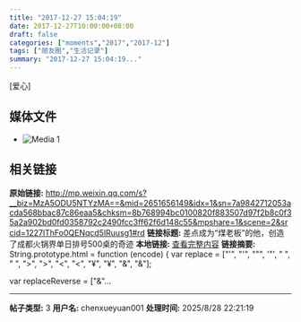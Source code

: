 ```yaml
---
title: "2017-12-27 15:04:19"
date: 2017-12-27T10:00:00+08:00
draft: false
categories: ["moments","2017","2017-12"]
tags: ["朋友圈","生活记录"]
summary: "2017-12-27 15:04:19..."
---
```


[爱心]

## 媒体文件

- ![Media 1](/Moments/photos/2017-12-27/201712271504190.jpg)

## 相关链接

**原始链接:** http://mp.weixin.qq.com/s?__biz=MzA5ODU5NTYzMA==&mid=2651656149&idx=1&sn=7a9842712053acda568bbac87c86eaa5&chksm=8b768994bc0100820f883507d97f2b8c0f35a2a902bd0fd0358792c2490fcc3ff62f6d148c55&mpshare=1&scene=2&srcid=1227lThFo0QENqcd5lRuusg1#rd
**链接标题:** 差点成为“煤老板”的他，创造了成都火锅界单日排号500桌的奇迹
**本地链接:** [查看完整内容](/link_content/2017/12/2017-12-27/link_content/)
**链接摘要:** String.prototype.html = function (encode) {
  var replace = ["&#39;", "'", "&quot;", '"', "&nbsp;", " ", "&gt;", ">", "&lt;", "<", "&yen;", "¥", "&amp;", "&"];
 
 
 
 
 
  
  var replaceReverse = ["&"...

---

**帖子类型:** 3
**用户名:** chenxueyuan001
**处理时间:** 2025/8/28 22:21:19
